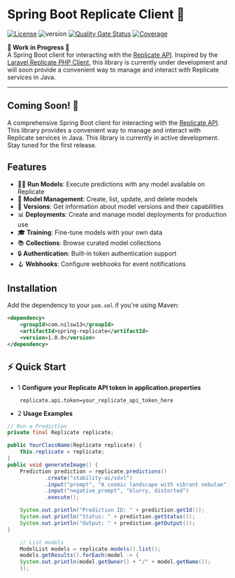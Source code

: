 # Spring Boot Replicate Client 🚧

[![License](https://img.shields.io/badge/license-MIT-blue.svg)](LICENSE)
![version](https://img.shields.io/badge/version-1.0.0-purple)
[![Quality Gate Status](https://sonarcloud.io/api/project_badges/measure?project=nilsw13_Spring-Boot-Replicate&metric=alert_status)](https://sonarcloud.io/summary/new_code?id=nilsw13_Spring-Boot-Replicate)
[![Coverage](https://sonarcloud.io/api/project_badges/measure?project=nilsw13_Spring-Boot-Replicate&metric=coverage)](https://sonarcloud.io/summary/new_code?id=nilsw13_Spring-Boot-Replicate)



**🚧 Work in Progress 🚧**  
A Spring Boot client for interacting with the [Replicate API](https://replicate.com/). Inspired by the [Laravel Replicate PHP Client](https://github.com/halilcosdu/laravel-replicate), this library is currently under development and will soon provide a convenient way to manage and interact with Replicate services in Java.

---


## Coming Soon! 🚀

A comprehensive Spring Boot client for interacting with the [Replicate API](https://replicate.com/). This library provides a convenient way to manage and interact with Replicate services in Java.
This library is currently in active development. Stay tuned for the first release.


## Features

- 🏃‍♂️ **Run Models**: Execute predictions with any model available on Replicate
- 🤖 **Model Management**: Create, list, update, and delete models
- 🔄 **Versions**: Get information about model versions and their capabilities
- 📊 **Deployments**: Create and manage model deployments for production use
- 🎓 **Training**: Fine-tune models with your own data
- 📚 **Collections**: Browse curated model collections
- 🔒 **Authentication**: Built-in token authentication support
- 🪝 **Webhooks**: Configure webhooks for event notifications

## Installation

Add the dependency to your `pom.xml` if you're using Maven:

```xml
<dependency>
    <groupId>com.nilsw13</groupId>
    <artifactId>spring-replicate</artifactId>
    <version>1.0.0</version>
</dependency>
```

## ⚡ Quick Start
- 1 **Configure your Replicate API token in application.properties**
```properties
    replicate.api.token=your_replicate_api_token_here
```
- 2 **Usage Examples**
```java
// Run a Prediction
private final Replicate replicate;

public YourClassName(Replicate replicate) {
    this.replicate = replicate;
}
public void generateImage() {
    Prediction prediction = replicate.predictions()
            .create("stability-ai/sdxl")
            .input("prompt", "A cosmic landscape with vibrant nebulae")
            .input("negative_prompt", "blurry, distorted")
            .execute();

    System.out.println("Prediction ID: " + prediction.getId());
    System.out.println("Status: " + prediction.getStatus());
    System.out.println("Output: " + prediction.getOutput());
}
```


```java
    // List models
    ModelList models = replicate.models().list();
    models.getResults().forEach(model -> {
    System.out.println(model.getOwner() + "/" + model.getName());
    });
```







